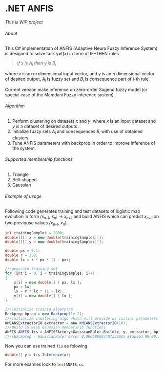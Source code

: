 # .NET ANFIS
*This is WIP project*
###### About
This C# implementation of ANFIS (Adaptive Neuro Fuzzy Inference System) is designed to solve task y=f(x) in form of IF–THEN rules 
<blockquote><i>if x is A<sub>i</sub> then y is B<sub>i</sub></i></blockquote>
where <i>x</i> is an <i>m</i> dimensional input vector, and <i>y</i> is an <i>n</i> dimensional vector of desired output, <i>A<sub>i</sub></i>  is fuzzy set and <i>B<sub>i</sub></i> is consequence part of i-th rule.

Current version make inference on zero-order Sugeno fuzzy model (or special case of the Mamdani Fuzzy inference system).

###### Algorithm

1. Perform clustering on datasets *x* and *y*, where *x* is an input dataset and *y* is a dataset of desired outputs . 
2. Initialize fuzzy sets *A<sub>i</sub>* and consequences *B<sub>i</sub>* with use of obtained clusters.
3. Tune ANFIS parameters with backprop in order to improve inference of the system.

###### Supported membership functions
1. Triangle
2. Bell-shaped
3. Gaussian

###### Example of usage
Following code generates training and test datasets of logistic map evolution in form *(x<sub>n-1</sub>, x<sub>n</sub>) → x<sub>n+1</sub>* and build ANFIS which can predict *x<sub>n+1</sub>* on two previouse values *(x<sub>n-1</sub>, x<sub>n</sub>)*.

```csharp
int trainingSamples = 2000;
double[][] x = new double[trainingSamples][];
double[][] y = new double[trainingSamples][];

double px = 0.1;
double r = 3.8;
double lx = r * px * (1 - px);

///generate training set
for (int i = 0; i < trainingSamples; i++)
{
    x[i] = new double[] { px, lx };
    px = lx;
    lx = r * lx * (1 - lx);
    y[i] = new double[] { lx };
}

///initialize trainig algorythm
Backprop bprop = new Backprop(1e-2);
///initialize clustering algo which will provide us initial parameters for rules
KMEANSExtractorIO extractor = new KMEANSExtractorIO(10);
///Build IS with Gaussian membershib functions
ANFIS.ANFIS fis = ANFISFActory<GaussianRule>.Build(x, y, extractor, bprop, 1000);
///[Backprop - GaussianRule] Error 0,000690883407351925	Elapsed 00:00:31.1691934	RuleBase 10
```
Now you can use trained `fis` as folowing
```csharp
double[] y = fis.Inference(x);
```
For more examles look to `testANFIS.cs`.
